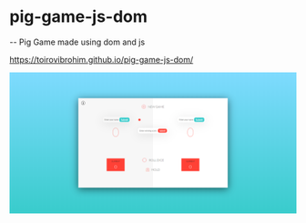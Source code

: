 # pig-game-js-dom
-- Pig Game made using dom and js 
 
 https://toirovibrohim.github.io/pig-game-js-dom/

![](img/screenshot.PNG)
